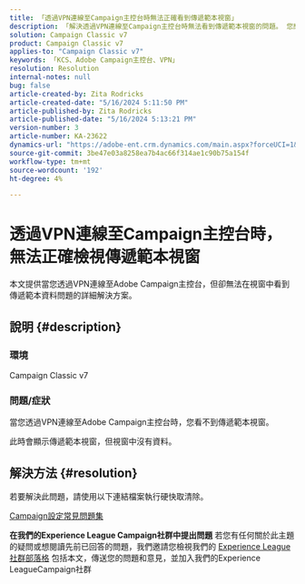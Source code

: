 ```yaml
---
title: 「透過VPN連線至Campaign主控台時無法正確看到傳遞範本視窗」
description: 「解決透過VPN連線至Campaign主控台時無法看到傳遞範本視窗的問題。 您應該執行硬快取。」
solution: Campaign Classic v7
product: Campaign Classic v7
applies-to: "Campaign Classic v7"
keywords: 「KCS、Adobe Campaign主控台、VPN」
resolution: Resolution
internal-notes: null
bug: false
article-created-by: Zita Rodricks
article-created-date: "5/16/2024 5:11:50 PM"
article-published-by: Zita Rodricks
article-published-date: "5/16/2024 5:13:21 PM"
version-number: 3
article-number: KA-23622
dynamics-url: "https://adobe-ent.crm.dynamics.com/main.aspx?forceUCI=1&pagetype=entityrecord&etn=knowledgearticle&id=2c7f6a5e-a713-ef11-9f89-6045bd0298d4"
source-git-commit: 3be47e03a8258ea7b4ac66f314ae1c90b75a154f
workflow-type: tm+mt
source-wordcount: '192'
ht-degree: 4%

---
```


# 透過VPN連線至Campaign主控台時，無法正確檢視傳遞範本視窗


本文提供當您透過VPN連線至Adobe Campaign主控台，但卻無法在視窗中看到傳遞範本資料問題的詳細解決方案。

## 說明 {#description}


### <b>環境</b>

Campaign Classic v7

### <b>問題/症狀</b>

當您透過VPN連線至Adobe Campaign主控台時，您看不到傳遞範本視窗。

此時會顯示傳遞範本視窗，但視窗中沒有資料。


## 解決方法 {#resolution}


若要解決此問題，請使用以下連結檔案執行硬快取清除。

[Campaign設定常見問題集](https://experienceleague.adobe.com/docs/campaign-classic/using/getting-started/starting-with-adobe-campaign/faq/faq-campaign-config.html?lang=en#perform-hard-cache-clear)


<b>在我們的Experience League Campaign社群中提出問題</b>
若您有任何關於此主題的疑問或想閱讀先前已回答的問題，我們邀請您檢視我們的 [Experience League社群部落格](https://experienceleaguecommunities.adobe.com/t5/adobe-campaign-classic-blogs/introducing-top-kcs-articles-curated-for-your-troubleshooting/bc-p/672426#M132 "關注連結") 包括本文，傳送您的問題和意見，並加入我們的Experience LeagueCampaign社群


